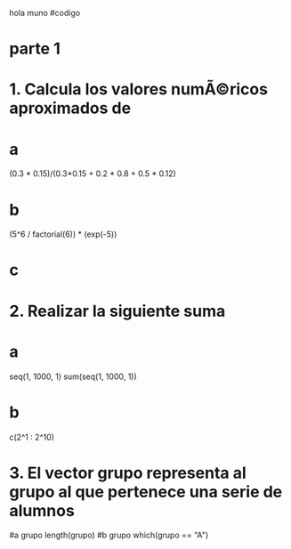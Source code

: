 hola muno
#codigo
# parte 1
# 1. Calcula los valores numÃ©ricos aproximados de
# a
(0.3 * 0.15)/(0.3*0.15 + 0.2 * 0.8 + 0.5 * 0.12)

# b
(5^6 / factorial(6)) * (exp(-5))
# c

# 2. Realizar la siguiente suma
# a
seq(1, 1000, 1)
sum(seq(1, 1000, 1))

# b
c(2^1 : 2^10)

# 3. El vector grupo representa al grupo al que pertenece una serie de alumnos
#a
grupo
length(grupo)
#b
grupo
which(grupo == "A")